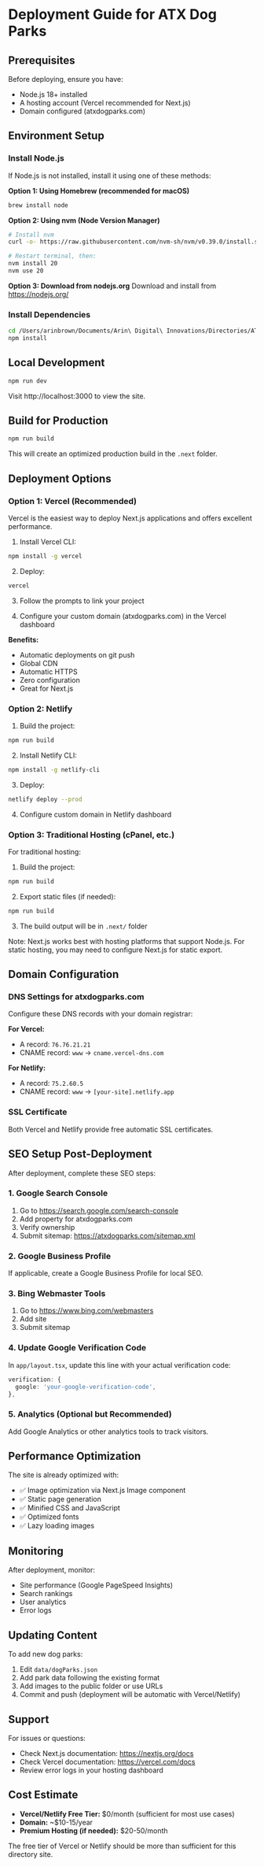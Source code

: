 # Deployment Guide for ATX Dog Parks

## Prerequisites

Before deploying, ensure you have:
- Node.js 18+ installed
- A hosting account (Vercel recommended for Next.js)
- Domain configured (atxdogparks.com)

## Environment Setup

### Install Node.js

If Node.js is not installed, install it using one of these methods:

**Option 1: Using Homebrew (recommended for macOS)**
```bash
brew install node
```

**Option 2: Using nvm (Node Version Manager)**
```bash
# Install nvm
curl -o- https://raw.githubusercontent.com/nvm-sh/nvm/v0.39.0/install.sh | bash

# Restart terminal, then:
nvm install 20
nvm use 20
```

**Option 3: Download from nodejs.org**
Download and install from https://nodejs.org/

### Install Dependencies

```bash
cd /Users/arinbrown/Documents/Arin\ Digital\ Innovations/Directories/ATXDogParks/Cursor_ADP
npm install
```

## Local Development

```bash
npm run dev
```

Visit http://localhost:3000 to view the site.

## Build for Production

```bash
npm run build
```

This will create an optimized production build in the `.next` folder.

## Deployment Options

### Option 1: Vercel (Recommended)

Vercel is the easiest way to deploy Next.js applications and offers excellent performance.

1. Install Vercel CLI:
```bash
npm install -g vercel
```

2. Deploy:
```bash
vercel
```

3. Follow the prompts to link your project

4. Configure your custom domain (atxdogparks.com) in the Vercel dashboard

**Benefits:**
- Automatic deployments on git push
- Global CDN
- Automatic HTTPS
- Zero configuration
- Great for Next.js

### Option 2: Netlify

1. Build the project:
```bash
npm run build
```

2. Install Netlify CLI:
```bash
npm install -g netlify-cli
```

3. Deploy:
```bash
netlify deploy --prod
```

4. Configure custom domain in Netlify dashboard

### Option 3: Traditional Hosting (cPanel, etc.)

For traditional hosting:

1. Build the project:
```bash
npm run build
```

2. Export static files (if needed):
```bash
npm run build
```

3. The build output will be in `.next/` folder

Note: Next.js works best with hosting platforms that support Node.js. For static hosting, you may need to configure Next.js for static export.

## Domain Configuration

### DNS Settings for atxdogparks.com

Configure these DNS records with your domain registrar:

**For Vercel:**
- A record: `76.76.21.21`
- CNAME record: `www` → `cname.vercel-dns.com`

**For Netlify:**
- A record: `75.2.60.5`
- CNAME record: `www` → `[your-site].netlify.app`

### SSL Certificate

Both Vercel and Netlify provide free automatic SSL certificates.

## SEO Setup Post-Deployment

After deployment, complete these SEO steps:

### 1. Google Search Console

1. Go to https://search.google.com/search-console
2. Add property for atxdogparks.com
3. Verify ownership
4. Submit sitemap: https://atxdogparks.com/sitemap.xml

### 2. Google Business Profile

If applicable, create a Google Business Profile for local SEO.

### 3. Bing Webmaster Tools

1. Go to https://www.bing.com/webmasters
2. Add site
3. Submit sitemap

### 4. Update Google Verification Code

In `app/layout.tsx`, update this line with your actual verification code:
```typescript
verification: {
  google: 'your-google-verification-code',
},
```

### 5. Analytics (Optional but Recommended)

Add Google Analytics or other analytics tools to track visitors.

## Performance Optimization

The site is already optimized with:
- ✅ Image optimization via Next.js Image component
- ✅ Static page generation
- ✅ Minified CSS and JavaScript
- ✅ Optimized fonts
- ✅ Lazy loading images

## Monitoring

After deployment, monitor:
- Site performance (Google PageSpeed Insights)
- Search rankings
- User analytics
- Error logs

## Updating Content

To add new dog parks:

1. Edit `data/dogParks.json`
2. Add park data following the existing format
3. Add images to the public folder or use URLs
4. Commit and push (deployment will be automatic with Vercel/Netlify)

## Support

For issues or questions:
- Check Next.js documentation: https://nextjs.org/docs
- Check Vercel documentation: https://vercel.com/docs
- Review error logs in your hosting dashboard

## Cost Estimate

- **Vercel/Netlify Free Tier:** $0/month (sufficient for most use cases)
- **Domain:** ~$10-15/year
- **Premium Hosting (if needed):** $20-50/month

The free tier of Vercel or Netlify should be more than sufficient for this directory site.

